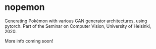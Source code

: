 # nopemon

Generating Pokémon with various GAN generator architectures,
using pytorch.
Part of the Seminar on Computer Vision,
University of Helsinki,
2020.

More info coming soon!
